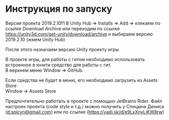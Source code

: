 # Инструкция по запуску

Версия проекта 2019.2.10f1
В Unity Hub => Installs => Add => кликаем по ссылке Download Archive
или переходим по ссылке https://unity3d.com/get-unity/download/archive
и выбираем версию 2019.2.10 (жмем Unity Hub)

После этого назначаем версию Unity проекту игры

В проекте игры, для работы с гитом необходимо использовать встроенное в юнити средство для работы с гит.    
В верхнем меню Window => GitHub.

Если средства не будет в меню, его необходимо загрузить из Assets Store   
Window => Assets Store

Предпочтительно работать в проекте с помощью JetBrains Rider. Файл настроек проекта (code style и т.д.) можно получить у Спицына Дениса (d.spicyn@gmail.com) 
или по ссылке (https://yadi.sk/d/e9LxXnyLjKW8rw)
